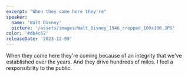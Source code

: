 ```yaml
---
excerpt: "When they come here they're"
speaker:
  name: 'Walt Disney'
  picture: '/assets/images/Walt_Disney_1946_cropped_100x100.JPG'
color: '#db4c62'
releaseDate: '2023-12-09'
---
```

When they come here they're coming because of an integrity that we've established over the years. And they drive hundreds of miles. I feel a responsibility to the public.